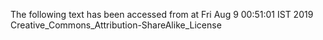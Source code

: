 The following text has been accessed from at Fri Aug 9 00:51:01 IST 2019
Creative_Commons_Attribution-ShareAlike_License
